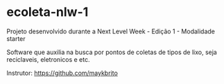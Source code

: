 # ecoleta-nlw-1
Projeto desenvolvido durante a Next Level Week - Edição 1 - Modalidade starter

Software que auxilia na busca por pontos de coletas de tipos de lixo, seja reciclaveis, eletronicos e etc.

Instrutor: https://github.com/maykbrito
